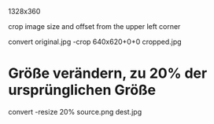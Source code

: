 1328x360

crop image
size and offset from the upper left corner

convert original.jpg -crop 640x620+0+0 cropped.jpg


# Größe verändern, zu 20% der ursprünglichen Größe
convert -resize 20% source.png dest.jpg
